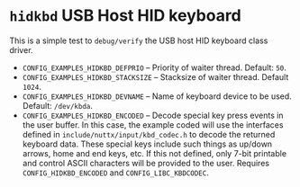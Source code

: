 # `hidkbd` USB Host HID keyboard

This is a simple test to `debug/verify` the USB host HID keyboard class
driver.

  - `CONFIG_EXAMPLES_HIDKBD_DEFPRIO` – Priority of waiter thread.
    Default: `50`.
  - `CONFIG_EXAMPLES_HIDKBD_STACKSIZE` – Stacksize of waiter thread.
    Default `1024`.
  - `CONFIG_EXAMPLES_HIDKBD_DEVNAME` – Name of keyboard device to be
    used. Default: `/dev/kbda`.
  - `CONFIG_EXAMPLES_HIDKBD_ENCODED` – Decode special key press events
    in the user buffer. In this case, the example coded will use the
    interfaces defined in `include/nuttx/input/kbd_codec.h` to decode
    the returned keyboard data. These special keys include such things
    as up/down arrows, home and end keys, etc. If this not defined, only
    7-bit printable and control ASCII characters will be provided to the
    user. Requires `CONFIG_HIDKBD_ENCODED` and `CONFIG_LIBC_KBDCODEC`.
